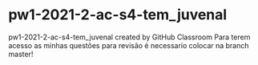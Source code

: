 # pw1-2021-2-ac-s4-tem_juvenal
pw1-2021-2-ac-s4-tem_juvenal created by GitHub Classroom
Para terem acesso as minhas questões para revisão é necessario colocar na branch master!
